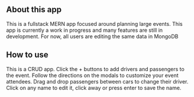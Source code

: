 ## About this app

This is a fullstack MERN app focused around planning large events. This app is currently a work in progress and many features are still in development. For now, all users are editing the same data in MongoDB

## How to use

This is a CRUD app. Click the + buttons to add drivers and passengers to the event. Follow the directions on the modals to customize your event attendees. Drag and drop passengers between cars to change their driver. Click on any name to edit it, click away or press enter to save the name. 
